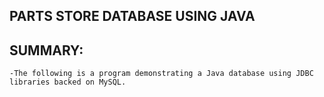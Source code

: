 ## PARTS STORE DATABASE USING JAVA
## SUMMARY: 
    -The following is a program demonstrating a Java database using JDBC libraries backed on MySQL. 

